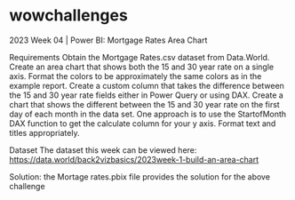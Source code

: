 # wowchallenges
2023 Week 04 | Power BI: Mortgage Rates Area Chart

Requirements
Obtain the Mortgage Rates.csv dataset from Data.World.
Create an area chart that shows both the 15 and 30 year rate on a single axis.
Format the colors to be approximately the same colors as in the example report.
Create a custom column that takes the difference between the 15 and 30 year rate fields either in Power Query or using DAX.
Create a chart that shows the different between the 15 and 30 year rate on the first day of each month in the data set. 
One approach is to use the StartofMonth DAX function to get the calculate column for your y axis. 
Format text and titles appropriately.

Dataset
The dataset this week can be viewed here: https://data.world/back2vizbasics/2023week-1-build-an-area-chart

Solution:
the Mortage rates.pbix file provides the solution for the above challenge
